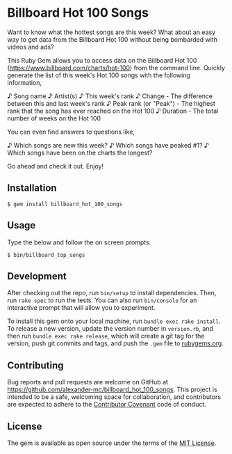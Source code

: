 # Billboard Hot 100 Songs

Want to know what the hottest songs are this week? What about an easy way to get data from the Billboard Hot 100 without being bombarded with videos and ads?

This Ruby Gem allows you to access data on the Billboard Hot 100 (https://www.billboard.com/charts/hot-100) from the command line. Quickly generate the list of this week's Hot 100 songs with the following information,

♪ Song name
♪ Artist(s)
♪ This week's rank
♪ Change - The difference between this and last week's rank
♪ Peak rank (or "Peak") - The highest rank that the song has ever reached on the Hot 100
♪ Duration - The total number of weeks on the Hot 100

You can even find answers to questions like,

♪ Which songs are new this week?
♪ Which songs have peaked #1?
♪ Which songs have been on the charts the longest?

Go ahead and check it out. Enjoy!

## Installation

    $ gem install billboard_hot_100_songs

## Usage

Type the below and follow the on screen prompts.

    $ bin/billboard_top_songs

## Development

After checking out the repo, run `bin/setup` to install dependencies. Then, run `rake spec` to run the tests. You can also run `bin/console` for an interactive prompt that will allow you to experiment.

To install this gem onto your local machine, run `bundle exec rake install`. To release a new version, update the version number in `version.rb`, and then run `bundle exec rake release`, which will create a git tag for the version, push git commits and tags, and push the `.gem` file to [rubygems.org](https://rubygems.org).

## Contributing

Bug reports and pull requests are welcome on GitHub at https://github.com/alexander-mc/billboard_hot_100_songs. This project is intended to be a safe, welcoming space for collaboration, and contributors are expected to adhere to the [Contributor Covenant](contributor-covenant.org) code of conduct.

## License

The gem is available as open source under the terms of the [MIT License](https://opensource.org/licenses/MIT).

